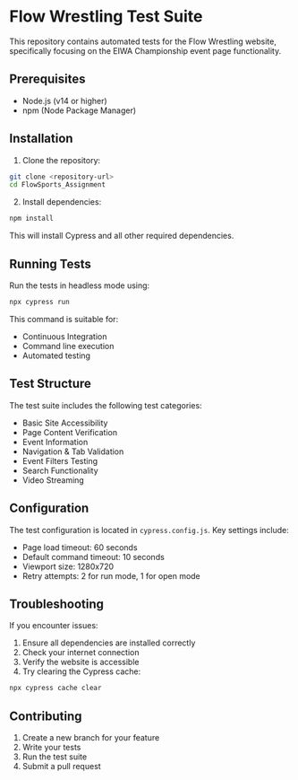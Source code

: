 # Flow Wrestling Test Suite

This repository contains automated tests for the Flow Wrestling website, specifically focusing on the EIWA Championship event page functionality.

## Prerequisites

- Node.js (v14 or higher)
- npm (Node Package Manager)

## Installation

1. Clone the repository:
```bash
git clone <repository-url>
cd FlowSports_Assignment
```

2. Install dependencies:
```bash
npm install
```

This will install Cypress and all other required dependencies.

## Running Tests

Run the tests in headless mode using:

```bash
npx cypress run
```

This command is suitable for:
- Continuous Integration
- Command line execution
- Automated testing

## Test Structure

The test suite includes the following test categories:

- Basic Site Accessibility
- Page Content Verification
- Event Information
- Navigation & Tab Validation
- Event Filters Testing
- Search Functionality
- Video Streaming

## Configuration

The test configuration is located in `cypress.config.js`. Key settings include:
- Page load timeout: 60 seconds
- Default command timeout: 10 seconds
- Viewport size: 1280x720
- Retry attempts: 2 for run mode, 1 for open mode

## Troubleshooting

If you encounter issues:

1. Ensure all dependencies are installed correctly
2. Check your internet connection
3. Verify the website is accessible
4. Try clearing the Cypress cache:
```bash
npx cypress cache clear
```

## Contributing

1. Create a new branch for your feature
2. Write your tests
3. Run the test suite
4. Submit a pull request
